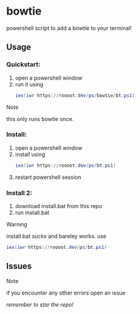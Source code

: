# bowtie
powershell script to add a bowtie to your terminal!

## Usage
### Quickstart:
1. open a powershell window
2. run it using
   ```powershell
   iex(iwr https://roooot.dev/ps/bowtie/bt.ps1)
   ```
> [!NOTE]  
> this only runs bowtie once.

### Install:
1. open a powershell window
2. install using
   ```powershell
   iex(iwr https://roooot.dev/ps/bt.ps1)
   ```
3. restart powershell session

### Install 2:
1. download install.bat from this repo
2. run install.bat
> [!WARNING]
> install.bat sucks and bareley works. use
> ```powershell
> iex(iwr https://roooot.dev/ps/bt.ps1)
> ```

## Issues
> [!NOTE]  
> if you encounter any other errors open an issue

*remember to star the repo!*
